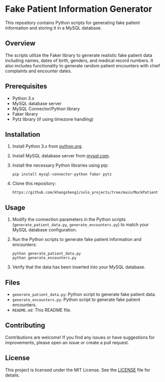 # Fake Patient Information Generator

This repository contains Python scripts for generating fake patient information and storing it in a MySQL database.

## Overview

The scripts utilize the Faker library to generate realistic fake patient data including names, dates of birth, genders, and medical record numbers. It also includes functionality to generate random patient encounters with chief complaints and encounter dates.

## Prerequisites

- Python 3.x
- MySQL database server
- MySQL Connector/Python library
- Faker library
- Pytz library (if using timezone handling)

## Installation

1. Install Python 3.x from [python.org](https://www.python.org/downloads/).
2. Install MySQL database server from [mysql.com](https://www.mysql.com/downloads/).
3. Install the necessary Python libraries using pip:

    ```
    pip install mysql-connector-python faker pytz
    ```

4. Clone this repository:

    ```
    https://github.com/khangsheng1/solo_projects/tree/main/MockPatient
    ```

## Usage

1. Modify the connection parameters in the Python scripts (`generate_patient_data.py`, `generate_encounters.py`) to match your MySQL database configuration.
2. Run the Python scripts to generate fake patient information and encounters:

    ```
    python generate_patient_data.py
    python generate_encounters.py
    ```

3. Verify that the data has been inserted into your MySQL database.

## Files

- `generate_patient_data.py`: Python script to generate fake patient data.
- `generate_encounters.py`: Python script to generate fake patient encounters.
- `README.md`: This README file.

## Contributing

Contributions are welcome! If you find any issues or have suggestions for improvements, please open an issue or create a pull request.

## License

This project is licensed under the MIT License. See the [LICENSE](LICENSE) file for details.

